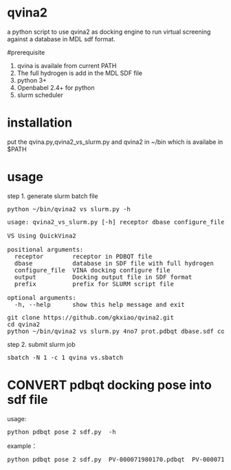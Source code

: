 # qvina2
a python script to use qvina2 as docking engine to run virtual screening against a database in MDL sdf format.

#prerequisite
1. qvina is availale from current PATH
2. The full hydrogen is add in the MDL SDF file
3. python 3+
4. Openbabel 2.4+ for python
5. slurm scheduler

# installation
put the qvina.py,qvina2_vs_slurm.py and qvina2 in ~/bin which is availabe in $PATH

# usage
step 1. generate slurm batch file
<pre line="1" lang="shell">
python ~/bin/qvina2_vs_slurm.py -h
</pre>
<pre line="1" lang="shell">
usage: qvina2_vs_slurm.py [-h] receptor dbase configure_file output prefix

VS Using QuickVina2

positional arguments:
  receptor        receptor in PDBQT file
  dbase           database in SDF file with full hydrogen
  configure_file  VINA docking configure file
  output          Docking output file in SDF format
  prefix          prefix for SLURM script file

optional arguments:
  -h, --help      show this help message and exit
</pre>  

<pre line="1" lang="shell">
git clone https://github.com/gkxiao/qvina2.git
cd qvina2
python ~/bin/qvina2_vs_slurm.py 4no7_prot.pdbqt dbase.sdf config.txt qvina_vs
</pre>

step 2. submit slurm job
<pre line="1" lang="shell">
sbatch -N 1 -c 1 qvina_vs.sbatch
</pre>

# CONVERT pdbqt docking pose into sdf file
usage: 
<pre line="1" lang="shell">
python pdbqt_pose_2_sdf.py  -h 
</pre>

example：
<pre line="1" lang="shell">
python pdbqt_pose_2_sdf.py  PV-000071980170.pdbqt  PV-000071980170.sdf
</pre>

